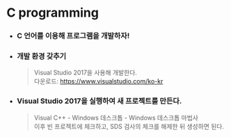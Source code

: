 # C programming

-   ### C 언어를 이용해 프로그램을 개발하자!
-   ### 개발 환경 갖추기
    > Visual Studio 2017을 사용해 개발한다. <br>
    > 다운로드: <https://www.visualstudio.com/ko-kr>
-   ### Visual Studio 2017을 실행하여 새 프로젝트를 만든다.
    > Visual C++ - Windows 데스크톱 - Windows 데스크톱 마법사<br>
    > 이후 빈 프로젝트에 체크하고, SDS 검사의 체크를 해제한 뒤 생성하면 된다.

